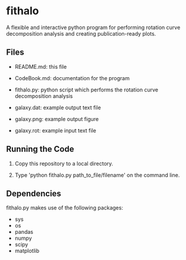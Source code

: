 # fithalo
A flexible and interactive python program for performing rotation curve
decomposition analysis and creating publication-ready plots.

## Files

- README.md: this file

- CodeBook.md: documentation for the program

- fithalo.py: python script which performs the rotation curve decomposition
analysis

- galaxy.dat: example output text file

- galaxy.png: example output figure

- galaxy.rot: example input text file

## Running the Code

1. Copy this repository to a local directory.

2. Type 'python fithalo.py path_to_file/filename' on the command line.

## Dependencies

fithalo.py makes use of the following packages:

- sys
- os
- pandas
- numpy
- scipy
- matplotlib
